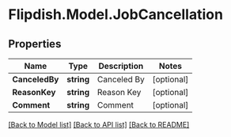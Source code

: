 # Flipdish.Model.JobCancellation
## Properties

Name | Type | Description | Notes
------------ | ------------- | ------------- | -------------
**CanceledBy** | **string** | Canceled By | [optional] 
**ReasonKey** | **string** | Reason Key | [optional] 
**Comment** | **string** | Comment | [optional] 

[[Back to Model list]](../README.md#documentation-for-models) [[Back to API list]](../README.md#documentation-for-api-endpoints) [[Back to README]](../README.md)

